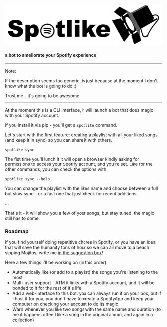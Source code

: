 ![Spotlike](assets/spotlike.svg)

#### a bot to ameliorate your Spotify experience

----
Note:

If the description seems too generic, is just because at the moment
I don't know what the bot is going to do :)

Trust me - it's going to be awesome

----

At the moment this is a CLI interface, it will launch a bot that does
magic with your Spotify account.

If you install it via pip - you'll get a `spotlite` command.

Let's start with the first feature: creating a playlist with all
your liked songs (and keep it in sync) so you can share it with others.

```shell script
spotlike sync
```

The fist time you'll lunch it it will open a browser kindly asking
 for permissions to access your Spotify account, and you're set.
Like for the other commands, you can check the options with 

```shell script
spotlike sync --help
```

You can change the playlist with the likes name and choose between
a full but slow sync - or a fast one that just check for recent additions. 

...

That's it - it will show you a few of your songs, but stay tuned:
the magic still has to come.

### Roadmap

If you find yourself doing repetitive chores in Spotify, or you have an
idea that will save the humanity tons of hour so we can all move to a beach
sipping Mojitos, write me [in the suggestion box](mailto://dariosky@gmail.com)!

Here a few things I'll be working on (in this order):

* Automatically like (or add to a playlist) the songs you're listening to the most
* Multi-user support - ATM it links with a Spotify account, and it will be
  bonded to it for the rest of it's life
* Add a web-interface to this bot: you can always run it on your box, but if
  I host it for you, you don't have to create a SpotifyApp and keep your computer
  on checking your account to do its magic
* Warn whenever you like two songs with the same name and duration (to me it happens often
  I like a song in the original album, and again in a collection)
